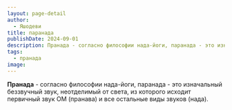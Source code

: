 ```yaml
---
layout: page-detail
author:
  - Яшодеви
title: паранада
publishDate: 2024-09-01
description: Пранада - согласно философии нада-йоги, паранада - это изначальный беззвучный звук, неотделимый от света, из которого исходит первичный звук Ом (пранава) и все остальные виды звуков (нада).
tags:
  - пранада
image:
---
```

**Пранада** - согласно философии нада-йоги, паранада - это изначальный беззвучный звук, неотделимый от света, из которого исходит первичный звук ОМ (пранава) и все остальные виды звуков (нада).

